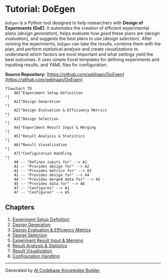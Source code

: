 # Tutorial: DoEgen

`DoEgen` is a Python tool designed to help researchers with **Design of Experiments (DoE)**.
It *automates* the creation of efficient experimental plans (*design generation*), helps evaluate how *good* these plans are (*design evaluation*), and suggests the best plans to use (*design selection*).
After running the experiments, `DoEgen` can take the results, combine them with the plan, and perform *statistical analysis* and create *visualizations* to understand which factors are most important and what settings yield the best outcomes.
It uses simple Excel templates for defining experiments and inputting results, and YAML files for configuration.


**Source Repository:** [https://github.com/sebhaan/DoEgen](https://github.com/sebhaan/DoEgen)

```mermaid
flowchart TD
    A0["Experiment Setup Definition
"]
    A1["Design Generation
"]
    A2["Design Evaluation & Efficiency Metrics
"]
    A3["Design Selection
"]
    A4["Experiment Result Input & Merging
"]
    A5["Result Analysis & Statistics
"]
    A6["Result Visualization
"]
    A7["Configuration Handling
"]
    A0 -- "Defines inputs for" --> A1
    A1 -- "Provides design for" --> A2
    A2 -- "Provides metrics for" --> A3
    A1 -- "Provides design for" --> A4
    A4 -- "Provides merged data for" --> A5
    A5 -- "Provides data for" --> A6
    A7 -- "Configures" --> A1
    A7 -- "Configures" --> A5
```

## Chapters

1. [Experiment Setup Definition
](01_experiment_setup_definition_.md)
2. [Design Generation
](02_design_generation_.md)
3. [Design Evaluation & Efficiency Metrics
](03_design_evaluation___efficiency_metrics_.md)
4. [Design Selection
](04_design_selection_.md)
5. [Experiment Result Input & Merging
](05_experiment_result_input___merging_.md)
6. [Result Analysis & Statistics
](06_result_analysis___statistics_.md)
7. [Result Visualization
](07_result_visualization_.md)
8. [Configuration Handling
](08_configuration_handling_.md)


---

Generated by [AI Codebase Knowledge Builder](https://github.com/The-Pocket/Tutorial-Codebase-Knowledge)
